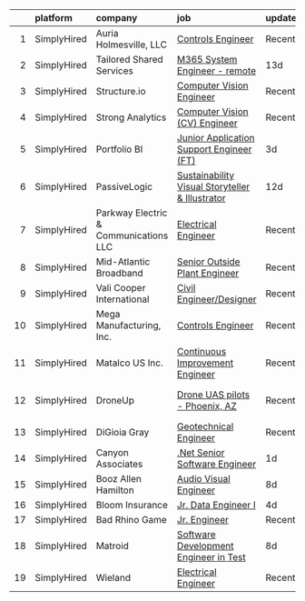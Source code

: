 

|    | platform    | company                               | job                                                                                                                                                         | update_time   | location                 |
|---:|:------------|:--------------------------------------|:------------------------------------------------------------------------------------------------------------------------------------------------------------|:--------------|:-------------------------|
|  1 | SimplyHired | Auria Holmesville, LLC                | [Controls Engineer](https://www.simplyhired.com/job/H9ySpmzmX41Kf7rJJ0QB-GNk_MmlHglemE5OHIkVFEeemfRG1kNQKw?q=visual+engineer)                               | Recently      | Holmesville, OH          |
|  2 | SimplyHired | Tailored Shared Services              | [M365 System Engineer - remote](https://www.simplyhired.com/job/ZmNjo0LeLuInXVUjzG0oLeCmUbjjD9hbCtVDtFgkTz1MvxH_ZGyVCA?q=visual+engineer)                   | 13d           | Remote                   |
|  3 | SimplyHired | Structure.io                          | [Computer Vision Engineer](https://www.simplyhired.com/job/Wl9TxZve1zP4itF2dO6CZtsY0ZN5MDCBJ_jKLrr_zb2Qr3P5LP2CDg?q=visual+engineer)                        | Recently      | Boulder, CO              |
|  4 | SimplyHired | Strong Analytics                      | [Computer Vision (CV) Engineer](https://www.simplyhired.com/job/qCVXoj9B76Na8Kcy4t4biTMXC7SsvpuujMyTvKy0AUWm67qqYgQ5mQ?q=visual+engineer)                   | Recently      | Remote                   |
|  5 | SimplyHired | Portfolio BI                          | [Junior Application Support Engineer (FT)](https://www.simplyhired.com/job/eEVW5-65UieOPKernaXvJeeKW3_19ajK5QePzf1Hzpz8SPUWu6ScKw?q=visual+engineer)        | 3d            | Remote                   |
|  6 | SimplyHired | PassiveLogic                          | [Sustainability Visual Storyteller & Illustrator](https://www.simplyhired.com/job/tc45W1BXlEsunQZxn3RllkSblDte3E1thpBjJAvjtV4lw21hkaHPSQ?q=visual+engineer) | 12d           | Salt Lake City, UT       |
|  7 | SimplyHired | Parkway Electric & Communications LLC | [Electrical Engineer](https://www.simplyhired.com/job/USKrkUPffAtlJQ8ie9ZRYx_3HZhBSMvg5QsoWenX0kv1iKFJrGvTnA?q=visual+engineer)                             | Recently      | Holland, MI              |
|  8 | SimplyHired | Mid-Atlantic Broadband                | [Senior Outside Plant Engineer](https://www.simplyhired.com/job/ICGhglVn08P4tI9p5WeAec0S6SL0Z-g68i6q04JGXDaEmPseOGjrbA?q=visual+engineer)                   | Recently      | South Boston, VA         |
|  9 | SimplyHired | Vali Cooper International             | [Civil Engineer/Designer](https://www.simplyhired.com/job/kiLveJ_78OG_yOmTXP6X7ZT1NADX3xC7jLb0oSeqdZxwU-AxChArMw?q=visual+engineer)                         | Recently      | New Orleans, LA          |
| 10 | SimplyHired | Mega Manufacturing, Inc.              | [Controls Engineer](https://www.simplyhired.com/job/A-PuLvSL_MSX4LQRH98oIWQQrXj2TQ7eGS_jFvpYgV-Fy8o4GRfiNw?q=visual+engineer)                               | Recently      | Rockford, IL             |
| 11 | SimplyHired | Matalco US Inc.                       | [Continuous Improvement Engineer](https://www.simplyhired.com/job/5QiUNZhm2qfNbseqTdCHUxXwBDyf5fnilIL9d4H6kBJ3jGkTxgqwzw?q=visual+engineer)                 | Recently      | Lordstown, OH            |
| 12 | SimplyHired | DroneUp                               | [Drone UAS pilots - Phoenix, AZ](https://www.simplyhired.com/job/R0RKA3u7L5FFlH4TqfFG3D6W1ucD35yVfQryVd3zZdknqV1IQ5uvyQ?q=visual+engineer)                  | Recently      | Phoenix, AZ +5 locations |
| 13 | SimplyHired | DiGioia Gray                          | [Geotechnical Engineer](https://www.simplyhired.com/job/0ULkxwt6RlJIgUkOm0erK33Df9ZYCMYjgFPK0V5jBjivjum255AonQ?q=visual+engineer)                           | Recently      | Gilbert, AZ              |
| 14 | SimplyHired | Canyon Associates                     | [.Net Senior Software Engineer](https://www.simplyhired.com/job/SSLEdpc-JXqHuyAg29wNs0Z4eh5ZpMj48-35oFIQP1qh6pk28k50jQ?q=visual+engineer)                   | 1d            | Remote                   |
| 15 | SimplyHired | Booz Allen Hamilton                   | [Audio Visual Engineer](https://www.simplyhired.com/job/bZpMMylCm3Pkn_zySDMY7EA0ceVNTjdI3W3Ia0GnreRbzrhTuhrPQQ?q=visual+engineer)                           | 8d            | Washington, DC           |
| 16 | SimplyHired | Bloom Insurance                       | [Jr. Data Engineer I](https://www.simplyhired.com/job/jaCSyImp0HgnC8zMR7ZMiK5CBh-wNeSrAQsUsKN5L1TwEBXmj9v5kQ?q=visual+engineer)                             | 4d            | Remote                   |
| 17 | SimplyHired | Bad Rhino Game                        | [Jr. Engineer](https://www.simplyhired.com/job/ZqbhgwE955sTYP7hgYWABOr3SZ1uEM2M8UFAlbR06gWoQu34FnqJZA?q=visual+engineer)                                    | Recently      | Remote                   |
| 18 | SimplyHired | Matroid                               | [Software Development Engineer in Test](https://www.simplyhired.com/job/shz-IxAPVCwuYJzjZwgsOjAwfIrkkHXIJBvh3XHTZiVnlM3DVO6jww?q=visual+engineer)           | 8d            | Palo Alto, CA            |
| 19 | SimplyHired | Wieland                               | [Electrical Engineer](https://www.simplyhired.com/job/ljCivKm_8PD3ssJ4VEmpSVj59ci4GGkfeDTsjdy4EoiMFNp0A0zM0w?q=visual+engineer)                             | Recently      | Pine Hall, NC            |